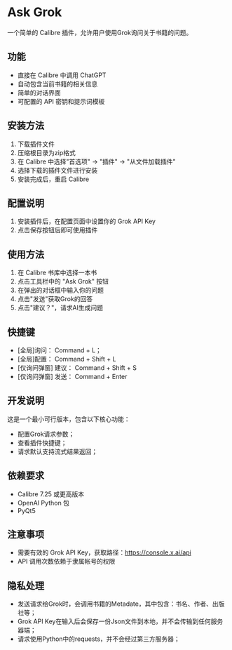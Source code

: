 # Ask Grok

一个简单的 Calibre 插件，允许用户使用Grok询问关于书籍的问题。

## 功能

- 直接在 Calibre 中调用 ChatGPT
- 自动包含当前书籍的相关信息
- 简单的对话界面
- 可配置的 API 密钥和提示词模板

## 安装方法

1. 下载插件文件
2. 压缩根目录为zip格式
3. 在 Calibre 中选择"首选项" -> "插件" -> "从文件加载插件"
4. 选择下载的插件文件进行安装
5. 安装完成后，重启 Calibre

## 配置说明

1. 安装插件后，在配置页面中设置你的 Grok API Key
2. 点击保存按钮后即可使用插件

## 使用方法

1. 在 Calibre 书库中选择一本书
2. 点击工具栏中的 "Ask Grok" 按钮
3. 在弹出的对话框中输入你的问题
4. 点击"发送"获取Grok的回答
5. 点击"建议？"，请求AI生成问题

## 快捷键
- [全局]询问： Command + L；
- [全局]配置： Command + Shift + L
- [仅询问弹窗] 建议： Command + Shift + S
- [仅询问弹窗] 发送： Command + Enter

## 开发说明

这是一个最小可行版本，包含以下核心功能：

- 配置Grok请求参数；
- 查看插件快捷键；
- 请求默认支持流式结果返回；

## 依赖要求

- Calibre 7.25 或更高版本
- OpenAI Python 包
- PyQt5

## 注意事项

- 需要有效的 Grok API Key，获取路径：https://console.x.ai/api
- API 调用次数依赖于隶属帐号的权限

## 隐私处理

- 发送请求给Grok时，会调用书籍的Metadate，其中包含：书名、作者、出版社等；
- Grok API Key在输入后会保存一份Json文件到本地，并不会传输到任何服务器端；
- 请求使用Python中的requests，并不会经过第三方服务器；

